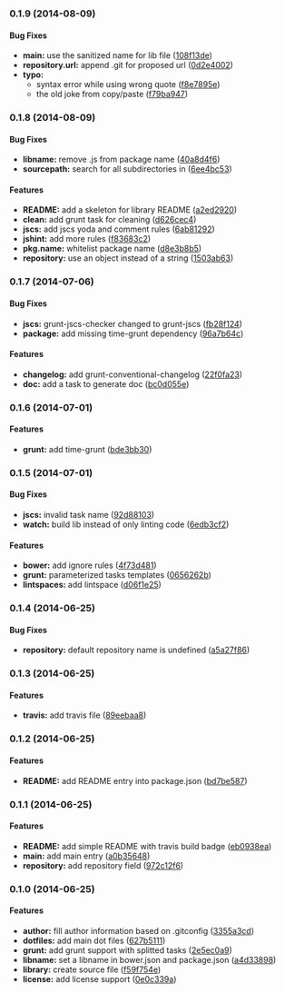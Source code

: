 ### 0.1.9 (2014-08-09)


#### Bug Fixes

* **main:** use the sanitized name for lib file ([108f13de](https://github.com/stephanebachelier/generator-jslib/commit/108f13de2d024a6e0ffc6c4b55716d11c8c426b9))
* **repository.url:** append .git for proposed url ([0d2e4002](https://github.com/stephanebachelier/generator-jslib/commit/0d2e400277da54b34deb64b84e6a592f0a85ca71))
* **typo:**
  * syntax error while using wrong quote ([f8e7895e](https://github.com/stephanebachelier/generator-jslib/commit/f8e7895ef52bf2c35025b605aedd63c7f0fe0ded))
  * the old joke from copy/paste ([f79ba947](https://github.com/stephanebachelier/generator-jslib/commit/f79ba947bc1a3cb01b03c80784b8d6fe98c6f2f1))

### 0.1.8 (2014-08-09)


#### Bug Fixes

* **libname:** remove .js from package name ([40a8d4f6](https://github.com/stephanebachelier/generator-jslib/commit/40a8d4f64b620d8bfd00ad37bf7f372f8f385d57))
* **sourcepath:** search for all subdirectories in ([6ee4bc53](https://github.com/stephanebachelier/generator-jslib/commit/6ee4bc5353749234ef8bc4809a16a72fd3366a12))


#### Features

* **README:** add a skeleton for library README ([a2ed2920](https://github.com/stephanebachelier/generator-jslib/commit/a2ed2920b8d81f66826fa387cceb529113803e12))
* **clean:** add grunt task for cleaning ([d626cec4](https://github.com/stephanebachelier/generator-jslib/commit/d626cec4a4485d4e52be654ab7067aa18fbc3a55))
* **jscs:** add jscs yoda and comment rules ([6ab81292](https://github.com/stephanebachelier/generator-jslib/commit/6ab81292ba474c90ae3117d76d3bab5ac5da88eb))
* **jshint:** add more rules ([f83683c2](https://github.com/stephanebachelier/generator-jslib/commit/f83683c2233525586d5713b0473ab3a608e13032))
* **pkg.name:** whitelist package name ([d8e3b8b5](https://github.com/stephanebachelier/generator-jslib/commit/d8e3b8b5e916714b95d21785590604d9fa44626f))
* **repository:** use an object instead of a string ([1503ab63](https://github.com/stephanebachelier/generator-jslib/commit/1503ab63517bc236826de2c4759a80c6f631c148))


### 0.1.7 (2014-07-06)


#### Bug Fixes

* **jscs:** grunt-jscs-checker changed to grunt-jscs ([fb28f124](https://github.com/stephanebachelier/generator-jslib/commit/fb28f1246ecc4f72e570e2e4d1ecb9e761e4a954))
* **package:** add missing time-grunt dependency ([96a7b64c](https://github.com/stephanebachelier/generator-jslib/commit/96a7b64c6efd9b90f8f0596e9fab8357d718b1df))


#### Features

* **changelog:** add grunt-conventional-changelog ([22f0fa23](https://github.com/stephanebachelier/generator-jslib/commit/22f0fa2389d31abaa1240ddf3335527120c7fed2))
* **doc:** add a  task to generate doc ([bc0d055e](https://github.com/stephanebachelier/generator-jslib/commit/bc0d055eedf84886202fdf6715c460a1e9fb7b12))


### 0.1.6 (2014-07-01)


#### Features

* **grunt:** add time-grunt ([bde3bb30](https://github.com/stephanebachelier/generator-jslib/commit/bde3bb306e6cb0f7148a020993b520b736b73e19))



### 0.1.5 (2014-07-01)


#### Bug Fixes

* **jscs:** invalid task name ([92d88103](https://github.com/stephanebachelier/generator-jslib/commit/92d8810366fa001db95b5c5403723e98df4c8aba))
* **watch:** build lib instead of only linting code ([6edb3cf2](https://github.com/stephanebachelier/generator-jslib/commit/6edb3cf2326f9c48e1ee3a5cdb8e958293e8ac5d))


#### Features

* **bower:** add ignore rules ([4f73d481](https://github.com/stephanebachelier/generator-jslib/commit/4f73d481b2f9a4091fc6ea1ef7dd1382f4a6cf62))
* **grunt:** parameterized tasks templates ([0656262b](https://github.com/stephanebachelier/generator-jslib/commit/0656262bb96329d049b4ed1d18c86a756b9c3c63))
* **lintspaces:** add lintspace ([d06f1e25](https://github.com/stephanebachelier/generator-jslib/commit/d06f1e25adef34b51c9c86b6719af4c32d9c67a6))


### 0.1.4 (2014-06-25)

#### Bug Fixes

* **repository:** default repository name is undefined ([a5a27f86](https://github.com/stephanebachelier/generator-jslib/commit/a5a27f86f03f8218ed3dea1ce378ab8bdaf61bf4))


### 0.1.3 (2014-06-25)


#### Features

* **travis:** add travis file ([89eebaa8](https://github.com/stephanebachelier/generator-jslib/commit/89eebaa82ac2624ba4337b0653e3f033eec5d019))


### 0.1.2 (2014-06-25)


#### Features

* **README:** add README entry into package.json ([bd7be587](https://github.com/stephanebachelier/generator-jslib/commit/bd7be587ba64d5498663e777dc24b233bde4ff5e))


### 0.1.1 (2014-06-25)


#### Features

* **README:** add simple README with travis build badge ([eb0938ea](https://github.com/stephanebachelier/generator-jslib/commit/eb0938ea8ab9d96b5ce9dd066f5a524f9d63bc42))
* **main:** add main entry ([a0b35648](https://github.com/stephanebachelier/generator-jslib/commit/a0b3564823caa04292963fccbb8d128b36b3e60c))
* **repository:** add repository field ([972c12f6](https://github.com/stephanebachelier/generator-jslib/commit/972c12f653ed0b0de3867a27db48d41478a07e36))


### 0.1.0 (2014-06-25)


#### Features

* **author:** fill author information based on .gitconfig ([3355a3cd](https://github.com/stephanebachelier/generator-jslib/commit/3355a3cdc34c75a3b973cfd8c096c943ffbd6094))
* **dotfiles:** add main dot files ([627b5111](https://github.com/stephanebachelier/generator-jslib/commit/627b5111ad23e91a5897bba0331891fe81028fb8))
* **grunt:** add grunt support with splitted tasks ([2e5ec0a9](https://github.com/stephanebachelier/generator-jslib/commit/2e5ec0a99d1fdc3d734e01ab2fae38d220a2aafd))
* **libname:** set a libname in bower.json and package.json ([a4d33898](https://github.com/stephanebachelier/generator-jslib/commit/a4d33898dc183a8480f10ba5e6bc5806fb1ca7ce))
* **library:** create source file ([f59f754e](https://github.com/stephanebachelier/generator-jslib/commit/f59f754e685ddc3d9e5d2cf9dcb9cd3e63d8def0))
* **license:** add license support ([0e0c339a](https://github.com/stephanebachelier/generator-jslib/commit/0e0c339adddb558022ffa4a7292a94bbe89cbfa8))
